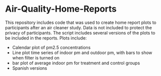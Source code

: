 # Air-Quality-Home-Reports
This repository includes code that was used to create home report plots to participants after an air cleaner study. Data is not included to protect the privacy of participants. The script includes several versions of the plots to be included in the reports. 
Plots include:  
* Calendar plot of pm2.5 concentrations  
* Line plot time series of indoor pm and outdoor pm, with bars to show when filter is turned on  
* bar plot of average indoor pm for treatment and control groups  
* Spanish versions  
